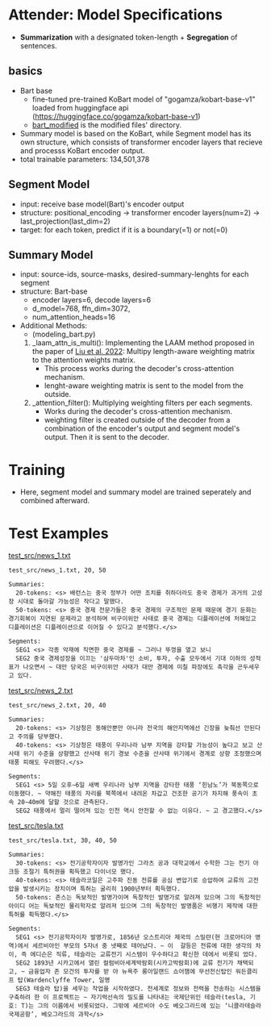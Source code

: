 # Attender: Model Specifications
  * <strong>Summarization</strong> with a designated token-length + <strong>Segregation</strong> of sentences.
## basics
* Bart base
  * fine-tuned pre-trained KoBart model of "gogamza/kobart-base-v1" loaded from huggingface api (https://huggingface.co/gogamza/kobart-base-v1)
  * [bart_modified](./model/bart_modified) is the modified files' directory.
* Summary model is based on the KoBart, while Segment model has its own structure, which consists of transformer encoder layers that recieve and processs KoBart encoder output.
* total trainable parameters: 134,501,378

## Segment Model
* input: receive base model(Bart)'s encoder output
* structure: positional_encoding -> transformer encoder layers(num=2) -> last_projection(last_dim=2)
* target: for each token, predict if it is a boundary(=1) or not(=0)

## Summary Model
* input: source-ids, source-masks, desired-summary-lenghts for each segment
* structure: Bart-base
  * encoder layers=6, decode layers=6
  * d_model=768, ffn_dim=3072, 
  * num_attention_heads=16
* Additional Methods:
  * (modeling_bart.py)<br>
  1. _laam_attn_is_multi(): Implementing the LAAM method proposed in the paper of [Liu et al. 2022](https://aclanthology.org/2022.acl-long.474.pdf): Multipy length-aware weighting matrix to the attention weights matrix.<br>
      * This process works during the decoder's cross-attention mechanism.
      * lenght-aware weighting matrix is sent to the model from the outside.
  2. _attention_filter(): Multiplying weighting filters per each segments.<br>
      * Works during the decoder's cross-attention mechanism.
      * weighting filter is created outside of the decoder from a combination of the encoder's output and segment model's output. Then it is sent to the decoder.

# Training
* Here, segment model and summary model are trained seperately and combined afterward.

# Test Examples

[test_src/news_1.txt](./test/test_src/news_1.txt) 

```test_src/news_1.txt, 20, 50 ```
```
Summaries:
  20-tokens: <s> 배런스는 중국 정부가 어떤 조치를 취하더라도 중국 경제가 과거의 고성장 시대로 돌아갈 가능성은 작다고 말했다.
  50-tokens: <s> 중국 경제 전문가들은 중국 경제의 구조적인 문제 때문에 경기 둔화는 경기회복이 지연된 문제라고 분석하며 비구이위안 사태로 중국 경제는 디플레이션에 처해있고 디플레이션은 디플레이션으로 이어질 수 있다고 분석했다.</s>

Segments:
  SEG1 <s> 각종 악재에 직면한 중국 경제를 ~ 그러나 뚜껑을 열고 보니
  SEG2 중국 경제성장을 이끄는 '삼두마차'인 소비, 투자, 수출 모두에서 기대 이하의 성적표가 나오면서 ~ 대만 당국은 비구이위안 사태가 대만 경제에 미칠 파장에도 촉각을 곤두세우고 있다.
```

[test_src/news_2.txt](./test/test_src/news_2.txt)

```test_src/news_2.txt, 20, 40```
```
Summaries:
  20-tokens: <s> 기상청은 동해안뿐만 아니라 전국의 해안지역에선 긴장을 늦춰선 안된다고 주의를 당부했다.
  40-tokens: <s> 기상청은 태풍이 우리나라 남부 지역을 강타할 가능성이 높다고 보고 산사태 위기 수준을 상향했고 산사태 위기 경보 수준을 산사태 위기에서 경계로 상향 조정했으며 태풍 피해도 우려했다.</s>

Segments:
  SEG1 <s> 5일 오후∼6일 새벽 우리나라 남부 지역을 강타한 태풍 ‘힌남노’가 북동쪽으로 이동했다. ~ 약해진 태풍의 자리를 북쪽에서 내려온 차갑고 건조한 공기가 차지해 풍속이 초속 20∼40m에 달할 것으로 관측된다.
  SEG2 태풍에서 멀리 떨어져 있는 인천 역시 안전할 수 없는 이유다. ~ 고 경고했다.</s>
```

[test_src/tesla.txt](./test/test_src/tesla.txt)

```test_src/tesla.txt, 30, 40, 50  ```
```
Summaries:
  30-tokens: <s> 전기공학자이자 발명가인 그라츠 공과 대학교에서 수학한 그는 전기 아크등 조절기 특허권을 획득했고 다이너모 했다.
  40-tokens: <s> 테슬라코일은 고주파 진동 전류를 공심 변압기로 승압하여 교류의 고전압을 발생시키는 장치이며 특허는 굴리히 1900년부터 획득했다.
  50-tokens: 존스는 독보적인 발명가이며 독창적인 발명가로 알려져 있으며 그의 독창적인 아이디 어는 독보적인 물리학자로 알려져 있으며 그의 독창적인 발명품은 비행기 제작에 대한 특허를 획득했다.</s>

Segments:
  SEG1 <s> 전기공학자이자 발명가로, 1856년 오스트리아 제국의 스밀랸(현 크로아티아 영역)에서 세르비아인 부모의 5자녀 중 넷째로 태어났다. ~ 이  갈등은 전류에 대한 생각의 차이, 즉 에디슨은 직류, 테슬라는 교류전기 시스템이 우수하다고 확신한 데에서 비롯되 었다.
  SEG2 1893년 시카고에서 열린 컬럼비아세계박람회(시카고박람회)에 교류 전기가 채택되고, ~ 금융업자 존 모건의 투자를 받 아 뉴욕주 롱아일랜드 쇼어햄에 무선전신탑인 워든클리프 탑(Wardenclyffe Tower, 일명
  SEG3 테슬라 탑)을 세우는 작업을 시작하였다. 전세계로 정보와 전력을 전송하는 시스템을 구축하려 한 이 프로젝트는 ~ 자기력선속의 밀도를 나타내는 국제단위인 테슬라(tesla, 기호: T)는 그의 이름에서 비롯되었다. 그밖에 세르비아 수도 베오그라드에 있는 ‘니콜라테슬라국제공항’, 베오그라드의 과학</s>
```


